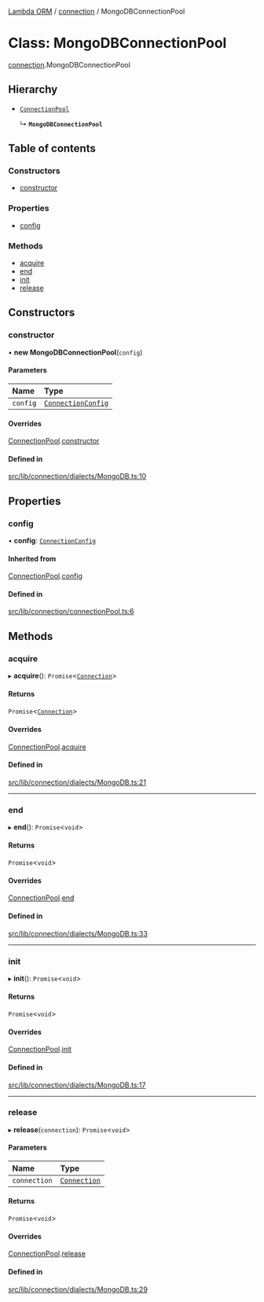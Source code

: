 [Lambda ORM](../README.md) / [connection](../modules/connection.md) / MongoDBConnectionPool

# Class: MongoDBConnectionPool

[connection](../modules/connection.md).MongoDBConnectionPool

## Hierarchy

- [`ConnectionPool`](connection.ConnectionPool.md)

  ↳ **`MongoDBConnectionPool`**

## Table of contents

### Constructors

- [constructor](connection.MongoDBConnectionPool.md#constructor)

### Properties

- [config](connection.MongoDBConnectionPool.md#config)

### Methods

- [acquire](connection.MongoDBConnectionPool.md#acquire)
- [end](connection.MongoDBConnectionPool.md#end)
- [init](connection.MongoDBConnectionPool.md#init)
- [release](connection.MongoDBConnectionPool.md#release)

## Constructors

### constructor

• **new MongoDBConnectionPool**(`config`)

#### Parameters

| Name | Type |
| :------ | :------ |
| `config` | [`ConnectionConfig`](../interfaces/connection.ConnectionConfig.md) |

#### Overrides

[ConnectionPool](connection.ConnectionPool.md).[constructor](connection.ConnectionPool.md#constructor)

#### Defined in

[src/lib/connection/dialects/MongoDB.ts:10](https://github.com/FlavioLionelRita/lambdaorm/blob/0fd718a/src/lib/connection/dialects/MongoDB.ts#L10)

## Properties

### config

• **config**: [`ConnectionConfig`](../interfaces/connection.ConnectionConfig.md)

#### Inherited from

[ConnectionPool](connection.ConnectionPool.md).[config](connection.ConnectionPool.md#config)

#### Defined in

[src/lib/connection/connectionPool.ts:6](https://github.com/FlavioLionelRita/lambdaorm/blob/0fd718a/src/lib/connection/connectionPool.ts#L6)

## Methods

### acquire

▸ **acquire**(): `Promise`<[`Connection`](connection.Connection.md)\>

#### Returns

`Promise`<[`Connection`](connection.Connection.md)\>

#### Overrides

[ConnectionPool](connection.ConnectionPool.md).[acquire](connection.ConnectionPool.md#acquire)

#### Defined in

[src/lib/connection/dialects/MongoDB.ts:21](https://github.com/FlavioLionelRita/lambdaorm/blob/0fd718a/src/lib/connection/dialects/MongoDB.ts#L21)

___

### end

▸ **end**(): `Promise`<`void`\>

#### Returns

`Promise`<`void`\>

#### Overrides

[ConnectionPool](connection.ConnectionPool.md).[end](connection.ConnectionPool.md#end)

#### Defined in

[src/lib/connection/dialects/MongoDB.ts:33](https://github.com/FlavioLionelRita/lambdaorm/blob/0fd718a/src/lib/connection/dialects/MongoDB.ts#L33)

___

### init

▸ **init**(): `Promise`<`void`\>

#### Returns

`Promise`<`void`\>

#### Overrides

[ConnectionPool](connection.ConnectionPool.md).[init](connection.ConnectionPool.md#init)

#### Defined in

[src/lib/connection/dialects/MongoDB.ts:17](https://github.com/FlavioLionelRita/lambdaorm/blob/0fd718a/src/lib/connection/dialects/MongoDB.ts#L17)

___

### release

▸ **release**(`connection`): `Promise`<`void`\>

#### Parameters

| Name | Type |
| :------ | :------ |
| `connection` | [`Connection`](connection.Connection.md) |

#### Returns

`Promise`<`void`\>

#### Overrides

[ConnectionPool](connection.ConnectionPool.md).[release](connection.ConnectionPool.md#release)

#### Defined in

[src/lib/connection/dialects/MongoDB.ts:29](https://github.com/FlavioLionelRita/lambdaorm/blob/0fd718a/src/lib/connection/dialects/MongoDB.ts#L29)
